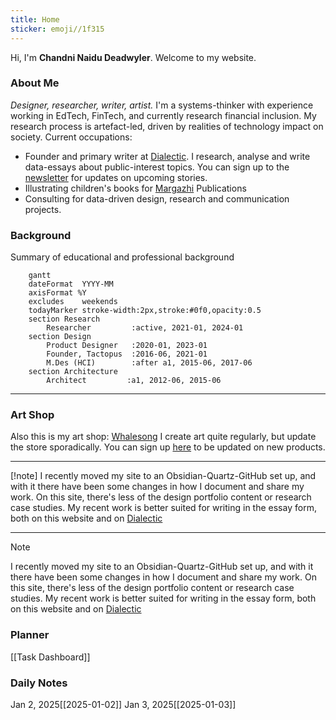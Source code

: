 ```yaml
---
title: Home
sticker: emoji//1f315
---
```

Hi, I'm **Chandni Naidu Deadwyler**. 
Welcome to my website. 
### About Me
*Designer, researcher, writer, artist.*
I'm a systems-thinker with experience working in EdTech, FinTech, and currently research financial inclusion. My research process is artefact-led, driven by realities of technology impact on society. 
Current occupations:
- Founder and primary writer at [Dialectic](https://dialectic.in/). I research, analyse and write data-essays about public-interest topics. You can sign up to the [newsletter](https://dialecticstudio.substack.com/) for updates on upcoming stories.
- Illustrating children's books for [Margazhi](https://margazhi.in/) Publications
- Consulting for data-driven design, research and communication projects.
### Background
Summary of educational and professional background
```mermaid
	gantt
    dateFormat  YYYY-MM
    axisFormat %Y
    excludes    weekends
    todayMarker stroke-width:2px,stroke:#0f0,opacity:0.5
    section Research
        Researcher         :active, 2021-01, 2024-01
    section Design
        Product Designer   :2020-01, 2023-01
	    Founder, Tactopus  :2016-06, 2021-01
        M.Des (HCI)        :after a1, 2015-06, 2017-06
    section Architecture
	    Architect         :a1, 2012-06, 2015-06
```

---
### Art Shop
Also this is my art shop: [Whalesong](https://whalesong.printify.me/products) 
I create art quite regularly, but update the store sporadically. You can sign up [here](https://whalesongstudio.substack.com/) to be updated on new products.

---

[!note] 
I recently moved my site to an Obsidian-Quartz-GitHub set up, and with it there have been some changes in how I document and share my work. On this site, there's less of the design portfolio content or research case studies. My recent work is better suited for writing in the essay form, both on this website and on [Dialectic](https://dialectic.in/)  

---

> [!note] 
> I recently moved my site to an Obsidian-Quartz-GitHub set up, and with it there have been some changes in how I document and share my work. On this site, there's less of the design portfolio content or research case studies. My recent work is better suited for writing in the essay form, both on this website and on [Dialectic](https://dialectic.in/)  



### Planner
[[Task Dashboard]]

### Daily Notes
Jan 2, 2025[[2025-01-02]]
Jan 3, 2025[[2025-01-03]]
